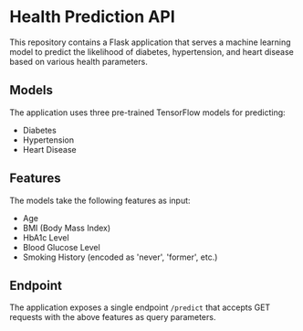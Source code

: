# Health Prediction API

This repository contains a Flask application that serves a machine learning model to predict the likelihood of diabetes, hypertension, and heart disease based on various health parameters.

## Models

The application uses three pre-trained TensorFlow models for predicting:
- Diabetes
- Hypertension
- Heart Disease

## Features

The models take the following features as input:
- Age
- BMI (Body Mass Index)
- HbA1c Level
- Blood Glucose Level
- Smoking History (encoded as 'never', 'former', etc.)

## Endpoint

The application exposes a single endpoint `/predict` that accepts GET requests with the above features as query parameters.
